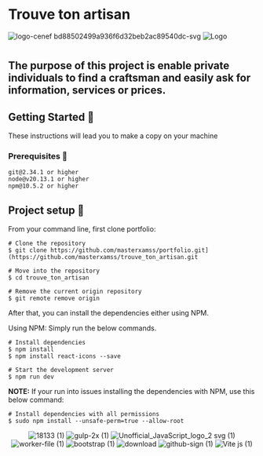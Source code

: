 # Trouve ton artisan

![logo-cenef bd88502499a936f6d32beb2ac89540dc-svg](https://github.com/user-attachments/assets/b71a3a78-1515-4d98-9ffe-ec2feebdf91b)
![Logo](https://github.com/user-attachments/assets/0999cd98-91b2-48df-a3df-461eacdc7967)

#

## The purpose of this project is enable private individuals to find a craftsman and easily ask for information, services or prices.

## Getting Started 🚀
These instructions will lead you to make a copy on your machine
### Prerequisites 📝
```
git@2.34.1 or higher
node@v20.13.1 or higher
npm@10.5.2 or higher
```
## Project setup 🔧
From your command line, first clone portfolio:
```
# Clone the repository
$ git clone https://github.com/masterxamss/portfolio.git](https://github.com/masterxamss/trouve_ton_artisan.git

# Move into the repository
$ cd trouve_ton_artisan

# Remove the current origin repository
$ git remote remove origin
```
After that, you can install the dependencies either using NPM.

Using NPM: Simply run the below commands.
```
# Install dependencies
$ npm install
$ npm install react-icons --save

# Start the development server
$ npm run dev
```
**NOTE:** If your run into issues installing the dependencies with NPM, use this below command:
```
# Install dependencies with all permissions
$ sudo npm install --unsafe-perm=true --allow-root
```

<div align="center">

![18133 (1)](https://github.com/user-attachments/assets/9b47fcf1-e94a-4bcf-b4a6-0c6b511453ba)
![gulp-2x (1)](https://github.com/user-attachments/assets/145019f2-cbf7-44fe-8d5a-44f23e9adfc0)
![Unofficial_JavaScript_logo_2 svg (1)](https://github.com/user-attachments/assets/235cd9df-c46e-4343-ac09-9c38605e29e3)
![worker-file (1)](https://github.com/user-attachments/assets/8855a5e2-083c-469f-82e7-b5009e9e9be3)
![bootstrap (1)](https://github.com/user-attachments/assets/2bcacc41-e4e5-4e1c-946e-320981f84063)
![download](https://github.com/user-attachments/assets/3b0206df-eea9-400a-901b-bbe144f7485b)
![github-sign (1)](https://github.com/user-attachments/assets/fe00e201-373a-4018-9c8e-3a87f5862068)
![Vite js (1)](https://github.com/user-attachments/assets/e6de0d47-8469-4406-b514-dca896887e3a)

</div>





